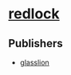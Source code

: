 # [redlock](https://pypi.org/project/redlock)



## Publishers
- [glasslion](https://pypi.org/user/glasslion)

